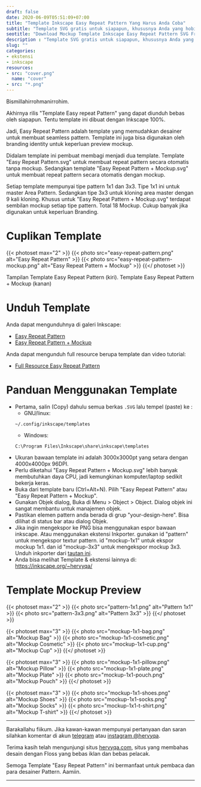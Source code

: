 ```yaml
---
draft: false
date: 2020-06-09T05:51:09+07:00
title: "Template Inkscape Easy Repeat Pattern Yang Harus Anda Coba"
subtitle: "Template SVG gratis untuk siapapun, khususnya Anda yang hobi mendesain Fabric Seamless Pattern dan Branding Audentity"
seotitle: "Download Mockup Template Inkscape Easy Repeat Pattern SVG Free for Personal and Commercial Use"
description : "Template SVG gratis untuk siapapun, khususnya Anda yang hobi mendesain Fabric Seamless Pattern dan Branding Audentity"
slug: ""
categories:
- ekstensi
- inkscape
resources:
- src: "cover.png"
  name: "cover"
- src: "*.png"
---
```


Bismillahirrohmanirrohim.

Akhirnya rilis "Template Easy repeat Pattern" yang dapat diunduh bebas oleh siapapun.
Tentu template ini dibuat dengan Inkscape 100%.

Jadi, Easy Repeat Pattern adalah template yang memudahkan desainer untuk membuat seamless pattern.
Template ini juga bisa digunakan oleh branding identity untuk keperluan preview mockup.

Didalam template ini pembuat membagi menjadi dua template.
Template "Easy Repeat Pattern.svg" untuk membuat repeat pattern secara otomatis tanpa mockup.
Sedangkan template "Easy Repeat Pattern + Mockup.svg" untuk membuat repeat pattern secara otomatis dengan mockup.

Setiap template mempunyai tipe pattern 1x1 dan 3x3.
Tipe 1x1 ini untuk master Area Pattern.
Sedangkan tipe 3x3 untuk kloning area master dengan 9 kali kloning.
Khusus untuk "Easy Repeat Pattern + Mockup.svg" terdapat sembilan mockup setiap tipe pattern.
Total 18 Mockup.
Cukup banyak jika digunakan untuk keperluan Branding.

# Cuplikan Template

{{< photoset max="2" >}}
  {{< photo src="easy-repeat-pattern.png" alt="Easy Repeat Pattern" >}}
  {{< photo src="easy-repeat-pattern-mockup.png" alt="Easy Repeat Pattern + Mockup" >}}
{{</ photoset >}}

Tampilan Template Easy Repeat Pattern (kiri).
Template Easy Repeat Pattern + Mockup (kanan)

# Unduh Template

Anda dapat mengunduhnya di galeri Inkscape:

- [Easy Repeat Pattern](https://inkscape.org/~hervyqa/%E2%98%85easy-repeat-pattern)
- [Easy Repeat Pattern + Mockup](https://inkscape.org/~hervyqa/%E2%98%85easy-repeat-pattern-mockup)

Anda dapat mengunduh full resource berupa template dan video tutorial:

- [Full Resource Easy Repeat Pattern](https://gitlab.com/hervyqa/easy-repeat-pattern/-/archive/master/easy-repeat-pattern-master.zip)

# Panduan Menggunakan Template

- Pertama, salin (Copy) dahulu semua berkas `.SVG` lalu tempel (paste) ke :
    + GNU/linux:
    ```
    ~/.config/inkscape/templates
    ```
    + Windows:
    ```
    C:\Program Files\Inkscape\share\inkscape\templates
    ```
- Ukuran bawaan template ini adalah 3000x3000pt yang setara dengan 4000x4000px 96DPI.
- Perlu diketahui "Easy Repeat Pattern + Mockup.svg" lebih banyak membutuhkan daya CPU, jadi kemungkinan komputer/laptop sedikit bekerja keras.
- Buka dari template baru (Ctrl+Alt+N). Pilih "Easy Repeat Pattern" atau "Easy Repeat Pattern + Mockup".
- Gunakan Objek dialog, Buka di Menu > Object > Object. Dialog objek ini sangat membantu untuk manajemen objek.
- Pastikan elemen pattern anda berada di grup "your-design-here". Bisa dilihat di status bar atau dialog Objek.
- Jika ingin mengekspor ke PNG bisa menggunakan espor bawaan inkscape. Atau menggunakan ekstensi Inkporter. gunakan id "pattern" untuk mengekspor textur pattern. id "mockup-1x1" untuk ekspor mockup 1x1. dan id "mockup-3x3" untuk mengekspor mockup 3x3. Unduh inkporter dari [tautan ini](https://inkscape.org/~raniaamina/%E2%93%85inkporter).
- Anda bisa melihat Template & ekstensi lainnya di: https://inkscape.org/~hervyqa/

# Template Mockup Preview

{{< photoset max="2" >}}
  {{< photo src="pattern-1x1.png" alt="Pattern 1x1" >}}
  {{< photo src="pattern-3x3.png" alt="Pattern 3x3" >}}
{{</ photoset >}}

{{< photoset max="3" >}}
  {{< photo src="mockup-1x1-bag.png" alt="Mockup Bag" >}}
  {{< photo src="mockup-1x1-cosmetic.png" alt="Mockup Cosmetic" >}}
  {{< photo src="mockup-1x1-cup.png" alt="Mockup Cup" >}}
{{</ photoset >}}

{{< photoset max="3" >}}
  {{< photo src="mockup-1x1-pillow.png" alt="Mockup Pillow" >}}
  {{< photo src="mockup-1x1-plate.png" alt="Mockup Plate" >}}
  {{< photo src="mockup-1x1-pouch.png" alt="Mockup Pouch" >}}
{{</ photoset >}}

{{< photoset max="3" >}}
  {{< photo src="mockup-1x1-shoes.png" alt="Mockup Shoes" >}}
  {{< photo src="mockup-1x1-socks.png" alt="Mockup Socks" >}}
  {{< photo src="mockup-1x1-t-shirt.png" alt="Mockup T-shirt" >}}
{{</ photoset >}}

***

Barakallahu fiikum.
Jika kawan-kawan mempunyai pertanyaan dan saran silahkan komentar di akun [telegram](https://t.me/hervyqa) atau [instagram @hervyqa](https://instagram.com/hervyqa).

Terima kasih telah mengunjungi situs [hervyqa.com](https://hervyqa.com), situs yang membahas desain dengan Floss yang bebas iklan dan bebas pelacak.

Semoga Template "Easy Repeat Pattern" ini bermanfaat untuk pembaca dan para desainer Pattern. Aamiin.

***

[Inkscape]:https://www.inkscape.org
[Gimp]:https://www.gimp.org

[GNOME.ID]:https://www.gnome.id
[BUKU CC-ID]:https://bit.ly/madewithccID
[Wikimedia]:https://www.wikkimedia.org/

[Behance]:https://www.b.net
[Dribbble]:https://www.dribbble.com

[AdobeStock]:https//www.stock.adobe.com
[123rf]:https//www.123rf.com
[Freepik]:https//www.freepik.com
[Dreamstime]:https//www.dreamstime.com
[Shutterstock]:https://submit.shutterstock.com/?ref=238649869

[Hervyqa]:https://hervyqa.com
[Manjaro-X]:https://manjaro-x.id
[Inkporter]:https://github.com/raniaamina/inkporter
